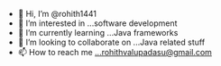 - 👋 Hi, I’m @rohith1441
- 👀 I’m interested in ...software development
- 🌱 I’m currently learning ...Java frameworks
- 💞️ I’m looking to collaborate on ...Java related stuff
- 📫 How to reach me ...rohithvalupadasu@gmail.com

<!---
rohith1441/rohith1441 is a ✨ special ✨ repository because its `README.md` (this file) appears on your GitHub profile.
You can click the Preview link to take a look at your changes.
--->

